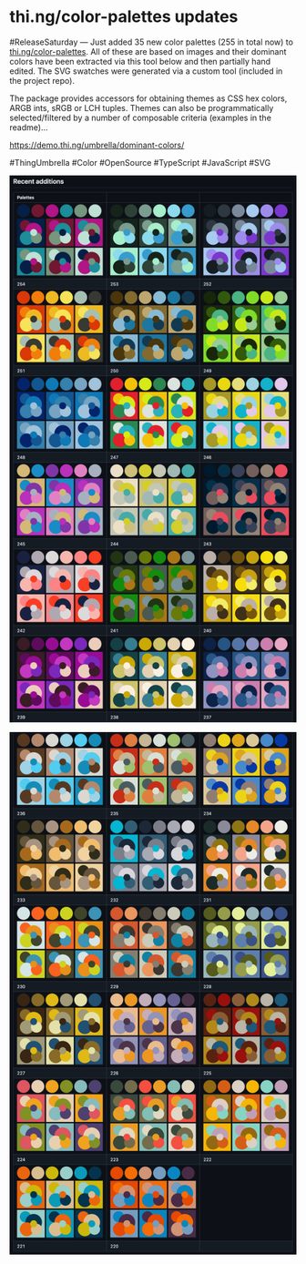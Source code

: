 # thi.ng/color-palettes updates

#ReleaseSaturday — Just added 35 new color palettes (255 in total now) to
[thi.ng/color-palettes](https://thi.ng/color-palettes). All of these are based
on images and their dominant colors have been extracted via this tool below and
then partially hand edited. The SVG swatches were generated via a custom tool
(included in the project repo).

The package provides accessors for obtaining themes as CSS hex colors, ARGB
ints, sRGB or LCH tuples. Themes can also be programmatically selected/filtered
by a number of composable criteria (examples in the readme)...

https://demo.thi.ng/umbrella/dominant-colors/

#ThingUmbrella #Color #OpenSource #TypeScript #JavaScript #SVG

![Excerpt from the package readme, showing a table of 18 newly added color themes, each consisting of 6 colors and visualized as 6 swatches.](../assets/00/eb/03WsduZrn4fztEFgs.png)

![Excerpt from the package readme, showing a table of 17 newly added color themes, each consisting of 6 colors and visualized as 6 swatches.](../assets/c9/74/03WsduU46FyAJfikS.png)
